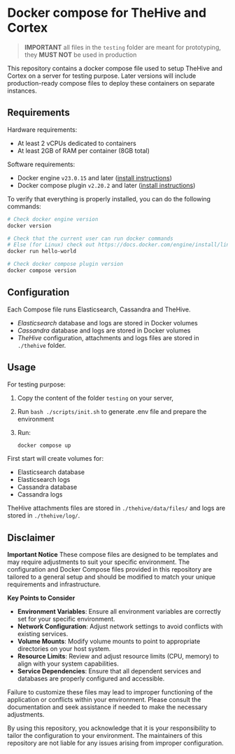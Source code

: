 # Docker compose for TheHive and Cortex

> **IMPORTANT** all files in the `testing` folder are meant for prototyping, they **MUST NOT** be used in production

This repository contains a docker compose file used to setup TheHive and Cortex on a server for testing purpose.
Later versions will include production-ready compose files to deploy these containers on separate instances.


## Requirements

Hardware requirements:
- At least 2 vCPUs dedicated to containers
- At least 2GB of RAM per container (8GB total)

Software requirements:
- Docker engine `v23.0.15` and later ([install instructions](https://docs.docker.com/engine/install/))
- Docker compose plugin `v2.20.2` and later ([install instructions](https://docs.docker.com/compose/install/))

To verify that everything is properly installed, you can do the following commands:
```bash
# Check docker engine version
docker version

# Check that the current user can run docker commands
# Else (for Linux) check out https://docs.docker.com/engine/install/linux-postinstall/
docker run hello-world

# Check docker compose plugin version
docker compose version
```


## Configuration

Each Compose file runs Elasticsearch, Cassandra and TheHive.

* *Elasticsearch* database and logs are stored in Docker volumes
* *Cassandra* database and logs are stored in Docker volumes
* *TheHive* configuration, attachments and logs files are stored in `./thehive` folder.


## Usage

For testing purpose:

1. Copy the content of the folder `testing` on your server,
2. Run `bash ./scripts/init.sh` to generate .env file and prepare the environment
3. Run:

    ```bash
    docker compose up
    ```

First start will create volumes for:

* Elasticsearch database
* Elasticsearch logs
* Cassandra database
* Cassandra logs

TheHive attachments files are stored in `./thehive/data/files/` and logs are stored in `./thehive/log/`.


## Disclaimer

**Important Notice**
These compose files are designed to be templates and may require adjustments to suit your specific environment. The configuration and Docker Compose files provided in this repository are tailored to a general setup and should be modified to match your unique requirements and infrastructure.

**Key Points to Consider**
* **Environment Variables**: Ensure all environment variables are correctly set for your specific environment.
* **Network Configuration**: Adjust network settings to avoid conflicts with existing services.
* **Volume Mounts**: Modify volume mounts to point to appropriate directories on your host system.
* **Resource Limits**: Review and adjust resource limits (CPU, memory) to align with your system capabilities.
* **Service Dependencies**: Ensure that all dependent services and databases are properly configured and accessible.

Failure to customize these files may lead to improper functioning of the application or conflicts within your environment. Please consult the documentation and seek assistance if needed to make the necessary adjustments.

By using this repository, you acknowledge that it is your responsibility to tailor the configuration to your environment. The maintainers of this repository are not liable for any issues arising from improper configuration.
